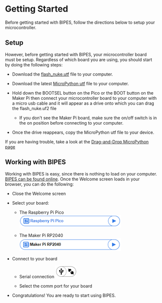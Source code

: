 # Getting Started

Before getting started with BIPES, follow the directions below to setup your microcontroller.

## Setup

However, before getting started with BIPES, your microcontroller board must be setup.  Regardless of which board you are using, you should start by doing the following steps:

- Download the [flash_nuke.utf](https://datasheets.raspberrypi.com/soft/flash_nuke.uf2) file to your computer.

- Download the latest [MicroPython utf](https://micropython.org/download/rp2-pico/rp2-pico-latest.uf2) file to your computer. 

- Hold down the BOOTSEL button on the Pico or the BOOT button on the Maker Pi then connect your microcontroller board to your computer with a micro usb cable and it will appear as a drive onto which you can drag the flash_nuke.uf2 file

    - If you don't see the Maker Pi board, make sure the on/off switch is in the on position before connecting to your computer.

- Once the drive reappears, copy the MicroPython utf file to your device.

If you are having trouble, take a look at the [Drag-and-Drop MicroPython page](https://www.raspberrypi.com/documentation/microcontrollers/micropython.html#drag-and-drop-micropython)

## Working with BIPES

 Working with BIPES is easy, since there is nothing to load on your computer. [BIPES can be found online](https://bipes.net.br/pico/ui/).  Once the Welcome screen loads in your browser, you can do the following:

 - Close the Welcome screen

 - Select your board:

    - The Raspberry Pi Pico ![Pico](../../img/selectPico.png)
    
    - The Maker Pi RP2040 ![MakerPi](../../img/selectMakerPi.png)

- Connect to your board

    - Serial connection ![Serial](../../img/serialConnect1.png)

    - Select the comm port for your board

- Congratulations!  You are ready to start using BIPES.
